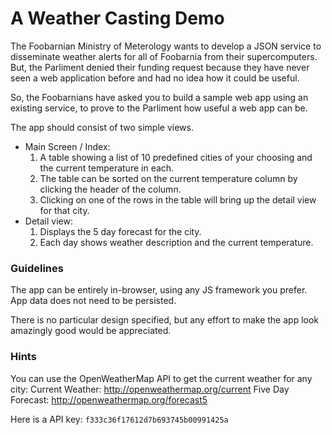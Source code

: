 # A Weather Casting Demo

The Foobarnian Ministry of Meterology wants to develop a JSON service to
disseminate weather alerts for all of Foobarnia from their supercomputers. But,
the Parliment denied their funding request because they have never seen a web
application before and had no idea how it could be useful.

So, the Foobarnians have asked you to build a sample web app using an existing
service, to prove to the Parliment how useful a web app can be.

The app should consist of two simple views.

  * Main Screen / Index:
    1. A table showing a list of 10 predefined cities of your choosing and the current temperature in each.
    2. The table can be sorted on the current temperature column by clicking the header of the column.
    3. Clicking on one of the rows in the table will bring up the detail view for that city.
  * Detail view:
    1. Displays the 5 day forecast for the city.
    2. Each day shows weather description and the current temperature.

### Guidelines

The app can be entirely in-browser, using any JS framework you prefer. App data
does not need to be persisted.

There is no particular design specified, but any effort to make the app look
amazingly good would be appreciated.

### Hints

You can use the OpenWeatherMap API to get the current weather for any city:
Current Weather: http://openweathermap.org/current
Five Day Forecast: http://openweathermap.org/forecast5

Here is a API key: `f333c36f17612d7b693745b00991425a`
